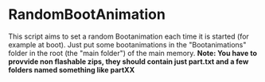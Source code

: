 # RandomBootAnimation

This script aims to set a random Bootanimation each time it is started (for example at boot).
Just put some bootanimations in the "Bootanimations" folder in the root (the "main folder") of the main memory.
**Note: You have to provvide non flashable zips, they should contain just part.txt and a few folders named something like partXX**